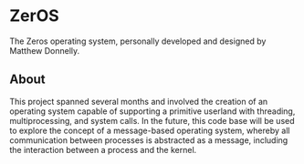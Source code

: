 # ZerOS
The Zeros operating system, personally developed and designed by Matthew Donnelly.  
## About
This project spanned several months and involved the creation of an operating system capable of supporting a primitive userland with threading, multiprocessing, and system calls.  In the future, this code base will be used to explore the concept of a message-based operating system, whereby all communication between processes is abstracted as a message, including the interaction between a process and the kernel.
